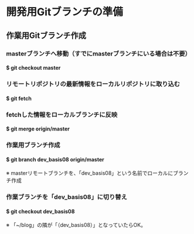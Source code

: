 # 開発用Gitブランチの準備

## 作業用Gitブランチ作成

### masterブランチへ移動（すでにmasterブランチにいる場合は不要）
#### $ git checkout master

### リモートリポジトリの最新情報をローカルリポジトリに取り込む
#### $ git fetch

### fetchした情報をローカルブランチに反映
#### $ git merge origin/master

### 作業用ブランチ作成
#### $ git branch dev_basis08 origin/master
※ masterリモートブランチを、「dev_basis08」という名前でローカルにブランチ作成

### 作業ブランチを「dev_basis08」に切り替え
#### $ git checkout dev_basis08
※ 「~/blog」の隣が「（dev_basis08）」となっていたらOK。